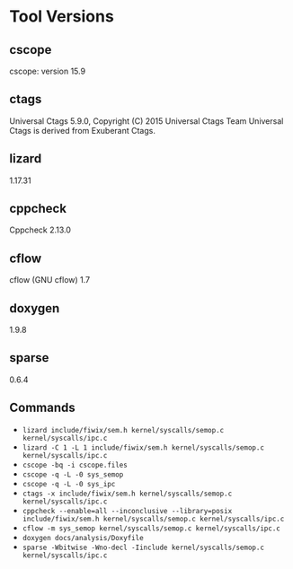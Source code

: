 # Tool Versions

## cscope
cscope: version 15.9

## ctags
Universal Ctags 5.9.0, Copyright (C) 2015 Universal Ctags Team
Universal Ctags is derived from Exuberant Ctags.

## lizard
1.17.31

## cppcheck
Cppcheck 2.13.0

## cflow
cflow (GNU cflow) 1.7

## doxygen
1.9.8

## sparse
0.6.4

## Commands
- `lizard include/fiwix/sem.h kernel/syscalls/semop.c kernel/syscalls/ipc.c`
- `lizard -C 1 -L 1 include/fiwix/sem.h kernel/syscalls/semop.c kernel/syscalls/ipc.c`
- `cscope -bq -i cscope.files`
- `cscope -q -L -0 sys_semop`
- `cscope -q -L -0 sys_ipc`
- `ctags -x include/fiwix/sem.h kernel/syscalls/semop.c kernel/syscalls/ipc.c`
- `cppcheck --enable=all --inconclusive --library=posix include/fiwix/sem.h kernel/syscalls/semop.c kernel/syscalls/ipc.c`
- `cflow -m sys_semop kernel/syscalls/semop.c kernel/syscalls/ipc.c`
- `doxygen docs/analysis/Doxyfile`
- `sparse -Wbitwise -Wno-decl -Iinclude kernel/syscalls/semop.c kernel/syscalls/ipc.c`
